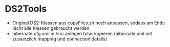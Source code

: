 DS2Tools
========

- Original DS2-Klassen aus copyFiles.sh noch anpassen, sodass am Ende nicht alle Klassen gebraucht werden.
- hibernate.cfg.xml in /src anlegen bzw. kopieren (hibernate.xml mit zusaetzlich mapping und connection details)